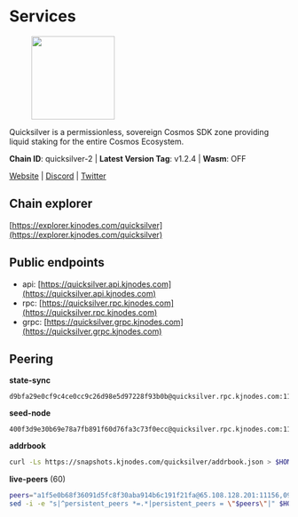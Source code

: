 # Services

<figure><img src="https://raw.githubusercontent.com/kj89/testnet_manuals/main/pingpub/logos/quicksilver.png" width="150" alt=""><figcaption></figcaption></figure>

Quicksilver is a permissionless, sovereign Cosmos SDK zone providing liquid staking for the entire Cosmos Ecosystem.

**Chain ID**: quicksilver-2 | **Latest Version Tag**: v1.2.4 | **Wasm**: OFF

[Website](https://quicksilver.zone) | [Discord](https://discord.gg/quicksilverprotocol) | [Twitter](https://twitter.com/quicksilverzone)




## Chain explorer
[https://explorer.kjnodes.com/quicksilver](https://explorer.kjnodes.com/quicksilver)

## Public endpoints

* api: [https://quicksilver.api.kjnodes.com](https://quicksilver.api.kjnodes.com)
* rpc: [https://quicksilver.rpc.kjnodes.com](https://quicksilver.rpc.kjnodes.com)
* grpc: [https://quicksilver.grpc.kjnodes.com](https://quicksilver.grpc.kjnodes.com)

## Peering

**state-sync**

```text
d9bfa29e0cf9c4ce0cc9c26d98e5d97228f93b0b@quicksilver.rpc.kjnodes.com:11656
```

**seed-node**

```text
400f3d9e30b69e78a7fb891f60d76fa3c73f0ecc@quicksilver.rpc.kjnodes.com:11659
```

**addrbook**
```bash
curl -Ls https://snapshots.kjnodes.com/quicksilver/addrbook.json > $HOME/.quicksilverd/config/addrbook.json
```

**live-peers** (60)
```bash
peers="a1f5e0b68f36091d5fc8f30aba914b6c191f21fa@65.108.128.201:11156,09f16a08fb0da3a20a7bc0212e3bc4645b04918c@65.21.142.30:28656,4559f4c24037bfad4791b2a6d6d5c769a16cad53@65.109.92.79:15656,51070ba609ede6d7eb334b8cf0ed585f2b1ab66b@135.181.76.99:26656,ef1cb5bff5b76957f02636a30d5d85d861a35dbe@65.109.92.240:21026,0914b21ef0c3b325a82a37e58107d1271f201258@162.55.194.205:11656,ebafaa0d0087ecfc785b095d6a91a67a12eecd80@5.9.100.25:26656,3a5d0b97feb595375c24665dcf17d793be129e8b@51.89.155.2:28656,d9bfa29e0cf9c4ce0cc9c26d98e5d97228f93b0b@65.109.88.38:11656,ff2055b198685f619897058a26776b9d1b73dc3c@178.63.184.129:26656,b4bcce87121963e1e97619dc135f2eb1a9fd5dfc@88.198.32.17:36656,5e2b0913543b7e1e070e32326d5d901b456b2190@146.19.24.133:26656,46a0c8717148c4a4aa86eaaa9727e7bc6bb8e70c@49.12.7.7:26656,c8b01e6700d048b1aae34d76f5c56511b2a90ab1@57.128.133.24:26656,9bd2b7e39fb0d823402f22c90e3000fdf3cd05bf@88.99.104.180:26656,8ebd6e7c74a9c36a175f9a86148354b378a4f387@185.248.24.16:26656,161f453c9ff27f3120ec5078f56b505316fbc720@65.108.6.45:61156,0a3860f9d3c27b34910fe8660240ae55699b55c2@84.244.95.245:26656,cc091c4d385e449a718fb252de800a9caf01913f@95.217.225.212:11656,e726816f42831689eab9378d5d577f1d06d25716@176.9.188.21:26656,5f0c0411e34e1c7d0b9c53749d90a923b5e8c625@65.21.133.125:35656,d9f4546f14e94f81c7766542548ee1776f9f66ce@65.108.238.203:43656,271419d3eb3878c902ebb0064490ad702d9d067f@144.76.145.150:26656,0a226e70ceb7a4123e66216d1ed83ef22ed8a187@185.119.118.118:2000,d6246909abf0c5e82f48ce6f623cba587b899e15@217.160.246.138:26656,1b569bf57da79df4f85d207a161a97626988af76@65.109.92.241:20026,6785dbb8a0138600e0e0faaa77baa375451b38bb@162.55.132.48:15620,96b7605dbf13dbf0df2c3ac4f076397a9f351c6b@88.98.195.228:26656,063cc6b75194c4f943d32c549667ba210a7f2de1@195.3.222.240:26856,28ebd43e8c888ed069165fa035e101ae6fd7955e@139.162.191.246:26656,e8f43949897a5453433d411a867c7729d3924719@38.242.216.246:19656,ec076ff33f2986d064b78602e2ccd2c925bf761e@161.97.82.203:26256,e1b058e5cfa2b836ddaa496b10911da62dcf182e@138.201.8.248:26656,ebc272824924ea1a27ea3183dd0b9ba713494f83@195.3.220.136:27026,4aa6607f87ad0b458526d3405731e71553cf275c@219.100.163.35:26656,43b97f492bf47b455b7b275c396b1840f4eb336d@142.132.139.101:26656,d22c450ef79e019dc702d9098ff09f02294e6dff@65.109.37.58:26656,82c212c73d15ed2c7e6ad7cc5dd68cdd559c0056@65.109.52.178:26656,e0604aa63b2b483bdb7f3ffba80a91803080bff8@62.171.183.214:26656,e3dd956ac4081ba42ae3d038edd6d80ddf092751@198.199.90.99:26656,cbc2c7a7cd39750abee0dcd5dd2832feddbde20e@50.21.173.76:26656,2c658378f5356e39ecea6947eb312f45a8ccfde1@142.132.199.211:26654,e50848e299c7909245a9af690341ff27e21f7b69@65.109.87.88:56656,2309e82e7200ac8a81f1e1f57b3ee604a20af853@51.79.177.229:26667,ae353518e6009eb48d80ccf6a006a9644e9dd309@146.19.24.101:26656,ba52d6744d89cf66cf29d7663a21e1299d0f6744@74.80.183.130:26654,ae3700d3296524014ab3444767df682b46f0cb9e@51.195.234.250:26656,61d96fee29a9615c208c4db72526d23b45094cb4@65.108.195.30:36656,58fe3a7b075e7302f8b46b8171a0aa19ff4a427a@65.108.195.29:31126,e4dbb1c6075822390aa23885750b306e1a54f9b0@5.161.101.185:26656,ee14b4bbeb436056952c8e4e7c84826dfb92143b@65.109.105.17:26656,063ff82334c29ab2ed5d9ddebd1953e7df984a58@35.213.176.209:26656,96bd0e87a5e5b88e8ce637aa3c7aa4f4803b1d03@51.195.234.240:26656,9f0770c748d9323223722faacd30262218287b40@65.108.238.102:11156,663134c4999f4f9fc59879eaaebbb332e91e2160@45.34.1.114:33656,f3263230b4bd692de6807a83a31594770433d337@62.171.186.160:26656,0865ef3e5a613f75f17a0092bd47e71d8c171124@51.222.44.116:15656,d2517139cf7c20ebdad682dfaeb2c34822a255b6@31.223.32.35:19656,ae44851a5d63d70382c1621bc7727db2a40d10d0@88.99.164.158:21026,3b3c0037090a1b5ef9f7ac58ff79f33dffdd188a@65.108.231.124:15656"
sed -i -e "s|^persistent_peers *=.*|persistent_peers = \"$peers\"|" $HOME/.quicksilverd/config/config.toml
```

